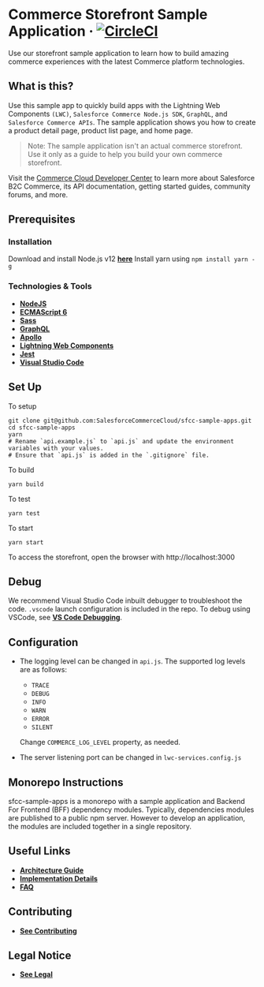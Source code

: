 # Commerce Storefront Sample Application &middot; [![CircleCI][circleci-image]][circleci-url]

Use our storefront sample application to learn how to build amazing commerce experiences with the latest Commerce platform technologies.

## What is this?

Use this sample app to quickly build apps with the Lightning Web Components `(LWC)`, `Salesforce Commerce Node.js SDK`, `GraphQL`, and `Salesforce Commerce APIs`. The sample application shows you how to create a product detail page, product list page, and home page. 

> Note: The sample application isn't an actual commerce storefront. Use it only as a guide to help you build your own commerce storefront. 

Visit the [Commerce Cloud Developer Center](https://developer.commercecloud.com/) to learn more about Salesforce B2C Commerce, its API documentation, getting started guides, community forums, and more.

## Prerequisites

### Installation
Download and install Node.js v12 **[here](https://nodejs.org/en/download/)**
Install yarn using `npm install yarn -g`

### Technologies & Tools
* **[NodeJS](https://nodejs.org/en/docs/)**
* **[ECMAScript 6](https://hacks.mozilla.org/category/es6-in-depth/)**
* **[Sass](https://sass-lang.com/guide)**
* **[GraphQL](https://graphql.org/learn/)**
* **[Apollo](https://www.apollographql.com/docs/tutorial/introduction/)**
* **[Lightning Web Components](https://lwc.dev/)**
* **[Jest](https://jestjs.io/docs/en/getting-started)**
* **[Visual Studio Code](https://code.visualstudio.com/docs)**

## Set Up

To setup

    git clone git@github.com:SalesforceCommerceCloud/sfcc-sample-apps.git
    cd sfcc-sample-apps
    yarn
    # Rename `api.example.js` to `api.js` and update the environment variables with your values.
    # Ensure that `api.js` is added in the `.gitignore` file.

To build

    yarn build

To test

    yarn test

To start

    yarn start

To access the storefront, open the browser with http://localhost:3000

## Debug

We recommend Visual Studio Code inbuilt debugger to troubleshoot the code. `.vscode` launch configuration is included in the repo. To debug using VSCode, see **[VS Code Debugging](https://code.visualstudio.com/docs/editor/debugging)**.

## Configuration
* The logging level can be changed in `api.js`. The supported log levels are as follows:

    * `TRACE`
    * `DEBUG`
    * `INFO`
    * `WARN`
    * `ERROR`
    * `SILENT`

    Change `COMMERCE_LOG_LEVEL` property, as needed.
* The server listening port can be changed in `lwc-services.config.js`

## Monorepo Instructions

sfcc-sample-apps is a monorepo with a sample application and Backend For Frontend (BFF) dependency modules. Typically, dependencies modules are published to a public npm server. However to develop an application, the modules are included together in a single repository.

## Useful Links

* **[Architecture Guide](docs/architecture.md)**
* **[Implementation Details](IMPLEMENTATION_DETAILS.md)**
* **[FAQ](FAQ.md)**

## Contributing

* **[See Contributing](CONTRIBUTING.md)**

## Legal Notice

* **[See Legal](LEGAL.md)**

<!-- Markdown link & img dfn's -->
[circleci-image]: https://circleci.com/gh/SalesforceCommerceCloud/sfcc-sample-apps.svg?style=shield&circle-token=f34a55a59d7dfc30402e719996edf10092780b66
[circleci-url]: https://circleci.com/gh/SalesforceCommerceCloud/sfcc-sample-apps
